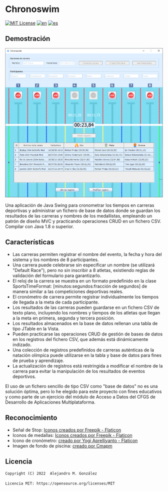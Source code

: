 Chronoswim
===============
[![MIT License](https://img.shields.io/badge/License-MIT-green.svg)](https://choosealicense.com/licenses/mit/)
[![en](https://img.shields.io/badge/lang-en-red.svg)](https://github.com/alejandroMAD/chronoswim/blob/master/README.md)
[![es](https://img.shields.io/badge/lang-es-yellow.svg)](https://github.com/alejandroMAD/chronoswim/blob/master/README.es.md)

Demostración
----------
![Captura de pantalla](/screenshot.png)

Una aplicación de Java Swing para cronometrar los tiempos en carreras deportivas y administrar un fichero de base de datos
donde se guardan los resultados de las carreras y nombres de los medallistas, empleando un patrón de diseño MVC y practicando operaciones CRUD en un fichero CSV. Compilar con Java 1.8 o superior.

Características
-------------------
* Las carreras permiten registrar el nombre del evento, la fecha y hora del sistema y los nombres de 8 participantes.
* Una carrera puede celebrarse sin especificar un nombre (se utilizará "Default Race"), pero no sin inscribir a 8 atletas, existiendo reglas de validación del formulario para garantizarlo.
* El reloj de la carrera se muestra en un formato predefinido en la clase SportsTimeFormat: [minutos:segundos:fracción de segundos] de manera similar a las competiciones deportivas reales.
* El cronómetro de carrera permite registrar individualmente los tiempos de llegada a la meta de cada participante.
* Los resultados de las carreras pueden guardarse en un fichero CSV de texto plano, incluyendo los nombres y tiempos de los atletas que llegan a la meta en primera, segunda y tercera posición.
* Los resultados almacenados en la base de datos rellenan una tabla de tipo JTable en la Vista.
* Pueden practicarse las operaciones CRUD de gestión de bases de datos en los registros del fichero CSV, que además está dinámicamente indizado.
* Una colección de registros predefinidos de carreras auténticas de la natación olímpica puede utilizarse en la tabla y base de datos para fines de prueba y aprendizaje.
* La actualización de registros está restringida a modificar el nombre de la carrera para evitar la manipulación de los resultados de eventos deportivos.

El uso de un fichero sencillo de tipo CSV como "base de datos" no es una solución óptima, pero lo he elegido para este proyecto con fines educativos y como parte de un ejercicio del módulo de Acceso a Datos del CFGS de Desarrollo de Aplicaciones Multiplataforma.

Reconocimiento
-------------------

* Señal de Stop: [Iconos creados por Freepik - Flaticon](https://www.flaticon.es/iconos-gratis/detener)
* Iconos de medallas: [Iconos creados por Freepik - Flaticon](https://www.flaticon.com/free-icons/medal)
* Icono de cronómetro: [creado por Yogi Aprelliyanto - Flaticon](https://www.flaticon.com/free-icons/stopwatch)
* Imagen de fondo de piscina: [creado por Cmapm](https://commons.wikimedia.org/wiki/File:Swimming_pool_50m_2008.svg)

Licencia
--------
    Copyright (C) 2022  Alejandro M. González
    
    Licencia MIT: https://opensource.org/licenses/MIT
